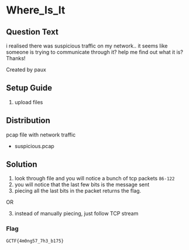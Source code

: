# Where_Is_It

## Question Text
i realised there was suspicious traffic on my network.. it seems like someone is trying to communicate through it? help me find out what it is?<br>Thanks!

Created by paux

## Setup Guide
1. upload files

## Distribution
pcap file with network traffic
- suspicious.pcap

## Solution1.	look through file and you will notice a bunch of tcp packets `86-122`
2.	you will notice that the last few bits is the message sent
3. 	piecing all the last bits in the packet returns the flag.

OR	

3.	instead of manually piecing, just follow TCP stream

### Flag
`GCTF{4m0ng57_7h3_b175}`